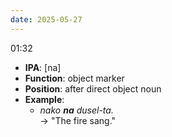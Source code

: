```yaml
---
date: 2025-05-27
---
```

01:32
 
- **IPA**: [na]  
- **Function**: object marker  
- **Position**: after direct object noun  
- **Example**:  
  - *nako **na** dusel-ta.*  
    → "The fire sang."